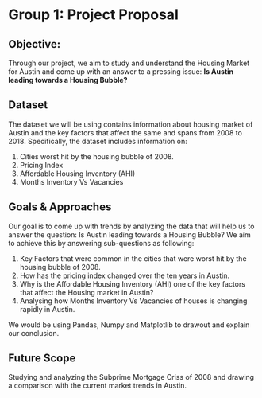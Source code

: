 # Group 1: Project Proposal

## Objective:

Through our project, we aim to study and understand the Housing Market for Austin and come up with an answer to a pressing issue: **Is Austin leading towards a Housing Bubble?**

## Dataset
The dataset we will be using contains information about housing market of Austin and the key factors that affect the same and spans from 2008 to 2018. Specifically, the dataset includes information on:
1. Cities worst hit by the housing bubble of 2008.
2. Pricing Index
3. Affordable Housing Inventory (AHI)
4. Months Inventory Vs Vacancies

## Goals & Approaches
Our goal is to come up with trends by analyzing the data that will help us to answer the question: Is Austin leading towards a Housing Bubble? We aim to achieve this by answering sub-questions as following:
1. Key Factors that were common in the cities that were worst hit by the housing bubble of 2008.
2. How has the pricing index changed over the ten years in Austin.
3. Why is the Affordable Housing Inventory (AHI) one of the key factors that affect the Housing market in Austin?
4. Analysing how Months Inventory Vs Vacancies of houses is changing rapidly in Austin.

We would be using Pandas, Numpy and Matplotlib to drawout and explain our conclusion.

## Future Scope
Studying and analyzing the Subprime Mortgage Criss of 2008 and drawing a comparison with the current market trends in Austin.
